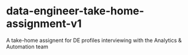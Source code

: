 # data-engineer-take-home-assignment-v1
A take-home assignent for DE profiles interviewing with the Analytics &amp; Automation team
